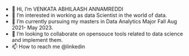 - 👋 Hi, I’m VENKATA ABHILAASH ANNAMREDDI
- 👀 I’m interested in working as data  Scientist in the world of data.
- 🌱 I’m currently pursuing my masters in Data Analytics Major  Fall Aug 2021- May 2023.
- 💞️ I’m looking to collaborate on opensouce tools related to data science and implement them.
- 📫 How to reach me @linkedin 

<!---
Abds31/Abds31 is a ✨ special ✨ repository because its `README.md` (this file) appears on your GitHub profile.
You can click the Preview link to take a look at your changes.
--->
